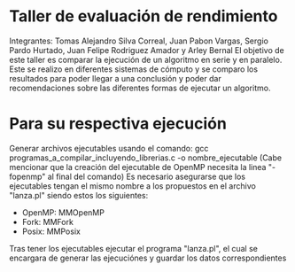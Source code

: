 # Taller de evaluación de rendimiento
Integrantes: Tomas Alejandro Silva Correal, Juan Pabon Vargas, Sergio Pardo Hurtado, Juan Felipe Rodriguez Amador y Arley Bernal
El objetivo de este taller es comparar la ejecución de un algoritmo en serie y en paralelo. Este se realizo en diferentes sistemas de cómputo y se comparo los resultados para poder llegar a una conclusión y poder dar recomendaciones sobre las diferentes formas de ejecutar un algoritmo.

# Para su respectiva ejecución
Generar archivos ejecutables usando el comando: 
    gcc programas_a_compilar_incluyendo_librerias.c -o nombre_ejecutable
(Cabe mencionar que la creación del ejecutable de OpenMP necesita la linea "-fopenmp" al final del comando)
Es necesario asegurarse que los ejecutables tengan el mismo nombre a los propuestos en el archivo "lanza.pl" siendo estos los siguientes:
  - OpenMP: MMOpenMP
  - Fork: MMFork
  - Posix: MMPosix

Tras tener los ejecutables ejecutar el programa "lanza.pl", el cual se encargara de generar las ejecuciónes y guardar los datos correspondientes

